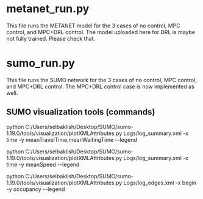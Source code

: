 # metanet_run.py
This file runs the METANET model for the 3 cases of no control, MPC control, and MPC+DRL control. The model uploaded here for DRL is maybe not fully trained. Please check that.

# sumo_run.py
This file runs the SUMO network for the 3 cases of no control, MPC control, and MPC+DRL control. The MPC+DRL control case is now implemented as well.

## SUMO visualization tools (commands)
python C:/Users/selbaklish/Desktop/SUMO/sumo-1.19.0/tools/visualization/plotXMLAttributes.py Logs/log_summary.xml -x time -y meanTravelTime,meanWaitingTime --legend

python C:/Users/selbaklish/Desktop/SUMO/sumo-1.19.0/tools/visualization/plotXMLAttributes.py Logs/log_summary.xml -x time -y meanSpeed --legend

python C:/Users/selbaklish/Desktop/SUMO/sumo-1.19.0/tools/visualization/plotXMLAttributes.py Logs/log_edges.xml -x begin -y occupancy --legend
